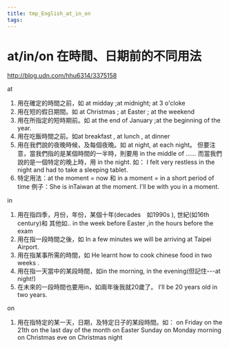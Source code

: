 ```yaml
---
title: tmp_English_at_in_on
tags:
---
```

at/in/on 在時間、日期前的不同用法
===
http://blog.udn.com/hhu6314/3375158

at
1) 用在確定的時間之前，如 at midday ;at midnight; at 3 o'cloke
2) 用在短的假日期間。如 at Christmas ; at Easter ; at the weekend
3) 用在所指定的短時期前。如 at the end of January ;at the beginning of the year.
4) 用在吃飯時間之前。如at breakfast , at lunch , at dinner
5) 用在我們說的夜晚時候，及每個夜晚。如 at night, at each night。
   但要注意，當我們指的是某個時間的一半時，則要用 in the middle of ……
   而當我們說的是一個特定的晚上時，用 in the night. 如：
   I felt very restless in the night  and had to take a sleeping tablet.
6) 特定用法：at the moment = now 和 in a moment = in a short period of time
   例子：She is inTaiwan at the moment.
        I'll be with you in a moment.

in
1) 用在指四季，月份，年份，某個十年(decades　如1990s ), 世紀(如16th century)和
   其他如.. in the week before Easter ,in the hours before the exam
2) 用在指一段時間之後，如 In a few minutes we will be arriving at Taipei Airport.
3) 用在指某事所需的時間，如 He learnt how to cook chinese food in two weeks .
4) 用在指一天當中的某段時間，如in the morning, in the evening(但記住---at night!)
5) 在未來的一段時間也要用in，如兩年後我就20歲了。
   I’ll be 20 years old in two years.

on
1) 用在指特定的某一天，日期，及特定日子的某段時間。如：
   on Friday
   on the 21th
   on the last day of the month
   on Easter Sunday
   on Monday morning
   on Christmas eve
   on Christmas night